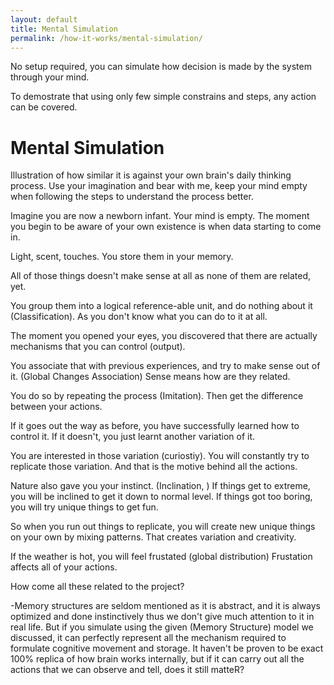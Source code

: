 ```yaml
---
layout: default
title: Mental Simulation
permalink: /how-it-works/mental-simulation/
---
```


No setup required, you can simulate how decision is made by the system through your mind.

To demostrate that using only few simple constrains and steps, any action can be covered.

# Mental Simulation
Illustration of how similar it is against your own brain's daily thinking process.
Use your imagination and bear with me, keep your mind empty when following the steps to understand the process better.

Imagine you are now a newborn infant.
Your mind is empty.
The moment you begin to be aware of your own existence is when data starting to come in.

Light, scent, touches.
You store them in your memory.

All of those things doesn't make sense at all as none of them are related, yet.

You group them into a logical reference-able unit, and do nothing about it (Classification).
As you don't know what you can do to it at all.

The moment you opened your eyes, you discovered that there are actually mechanisms that you can control (output).

You associate that with previous experiences, and try to make sense out of it. (Global Changes Association)
Sense means how are they related.

You do so by repeating the process (Imitation).
Then get the difference between your actions.

If it goes out the way as before, you have successfully learned how to control it.
If it doesn't, you just learnt another variation of it.

You are interested in those variation (curiostiy).
You will constantly try to replicate those variation.
And that is the motive behind all the actions.

Nature also gave you your instinct. (Inclination, )
If things get to extreme, you will be inclined to get it down to normal level.
If things got too boring, you will try unique things to get fun.

So when you run out things to replicate, you will create new unique things on your own by mixing patterns.
That creates variation and creativity.

If the weather is hot, you will feel frustated (global distribution)
Frustation affects all of your actions.




How come all these related to the project?

-Memory structures are seldom mentioned as it is abstract, and it is always optimized and done instinctively thus we
don't give much attention to it in real life.
But if you simulate using the given (Memory Structure) model we discussed, it can perfectly represent all the mechanism required to formulate cognitive movement and storage.
It haven't be proven to be exact 100% replica of how brain works internally, but if it can carry out all the actions that we can observe and tell, does it still matteR?
